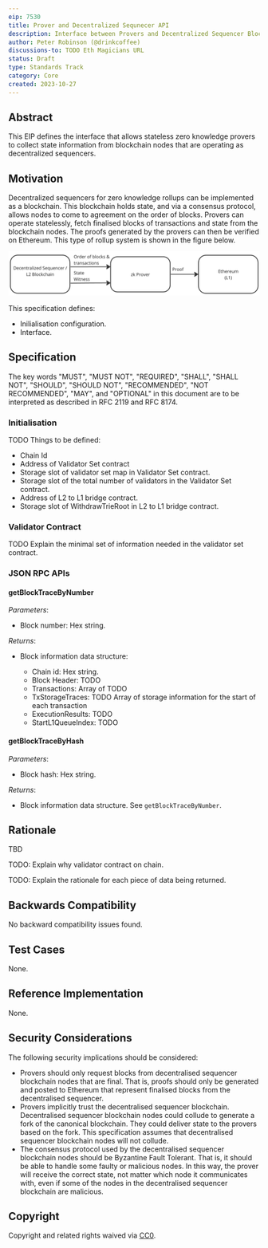 ```yaml
---
eip: 7530
title: Prover and Decentralized Sequnecer API
description: Interface between Provers and Decentralized Sequencer Blockchain Clients
author: Peter Robinson (@drinkcoffee)
discussions-to: TODO Eth Magicians URL
status: Draft
type: Standards Track
category: Core
created: 2023-10-27
---
```



## Abstract

This EIP defines the interface that allows stateless zero knowledge provers to collect state information from blockchain nodes that are operating as decentralized sequencers.


## Motivation

Decentralized sequencers for zero knowledge rollups can be implemented as a blockchain. This blockchain 
holds state, and via a consensus protocol, allows nodes to come to agreement on the order of blocks. Provers can operate statelessly, fetch finalised blocks of transactions and state from the blockchain nodes. The proofs generated by the provers can then be verified on Ethereum. This type of rollup system is shown in the figure below.

![Decentralized Sequencer Architecture](../assets/eip-75XX/architecture.png)

This specification defines:

* Inilialisation configuration.
* Interface.





## Specification

The key words "MUST", "MUST NOT", "REQUIRED", "SHALL", "SHALL NOT", "SHOULD", "SHOULD NOT", "RECOMMENDED", "NOT RECOMMENDED", "MAY", and "OPTIONAL" in this document are to be interpreted as described in RFC 2119 and RFC 8174.

### Initialisation

TODO Things to be defined:

* Chain Id
* Address of Validator Set contract
* Storage slot of validator set map in Validator Set contract.
* Storage slot of the total number of validators in the Validator Set contract.
* Address of L2 to L1 bridge contract.
* Storage slot of WithdrawTrieRoot in L2 to L1 bridge contract.

### Validator Contract

TODO Explain the minimal set of information needed in the validator set contract. 

### JSON RPC APIs


#### getBlockTraceByNumber

*Parameters*: 

* Block number: Hex string.

*Returns*:

* Block information data structure:

  * Chain id: Hex string.
  * Block Header: TODO
  * Transactions: Array of TODO
  * TxStorageTraces: TODO Array of storage information for the start of each transaction
  * ExecutionResults: TODO 
  * StartL1QueueIndex: TODO


#### getBlockTraceByHash

*Parameters*: 

* Block hash: Hex string.

*Returns*:

* Block information data structure. See `getBlockTraceByNumber`.



## Rationale

TBD

TODO: Explain why validator contract on chain.

TODO: Explain the rationale for each piece of data being returned.

## Backwards Compatibility

No backward compatibility issues found.

## Test Cases

None.

## Reference Implementation

None.


## Security Considerations

The following security implications should be considered:

* Provers should only request blocks from decentralised sequencer blockchain nodes that are final. That is, proofs should only be generated and posted to Ethereum that represent finalised blocks from the decentralised sequencer.
* Provers implicitly trust the decentralised sequencer blockchain. Decentralised sequencer blockchain nodes could collude to generate a fork of the canonical blockchain. They could deliver state to the provers based on the fork. This specification assumes that decentralised sequencer blockchain nodes will not collude.
* The consensus protocol used by the decentralised sequencer blockchain nodes should be Byzantine Fault Tolerant. That is, it should be able to handle some faulty or malicious nodes. In this way, the prover will receive the correct state, not matter which node it communicates with, even if some of the nodes in the decentralised sequencer blockchain are malicious.

## Copyright

Copyright and related rights waived via [CC0](../LICENSE.md).
